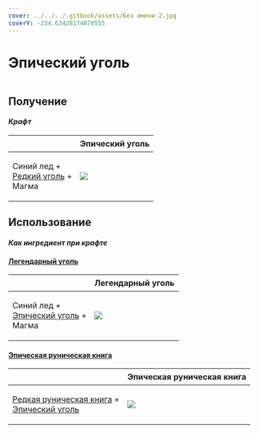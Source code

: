 ```yaml
---
cover: ../../../.gitbook/assets/Без имени-2.jpg
coverY: -234.63428174878555
---
```


# Эпический уголь

<figure><img src="../../../.gitbook/assets/coal_epic_128.png" alt=""><figcaption></figcaption></figure>

## Получение

#### _Крафт_

| ㅤ                                                                        |  Эпический уголь                             |
| ------------------------------------------------------------------------ | -------------------------------------------- |
| <p>Синий лед +<br><a href="coal_rare.md">Редкий уголь</a> +<br>Магма</p> | ![](../../../.gitbook/assets/coal\_epic.png) |

## Использование

#### _Как ингредиент при крафте_

#### [Легендарный уголь](coal_legendary.md)

| ㅤ                                                                           |  Легендарный уголь                                |
| --------------------------------------------------------------------------- | ------------------------------------------------- |
| <p>Синий лед +<br><a href="coal_epic.md">Эпический уголь</a> +<br>Магма</p> | ![](../../../.gitbook/assets/coal\_legendary.png) |

#### [Эпическая руническая книга](tome_epic.md)

| ㅤ                                                                                                         |  Эпическая руническая книга                  |
| --------------------------------------------------------------------------------------------------------- | -------------------------------------------- |
| <p><a href="tome_rare.md">Редкая руническая книга</a> +<br><a href="coal_epic.md">Эпический уголь</a></p> | ![](../../../.gitbook/assets/tome\_epic.png) |

